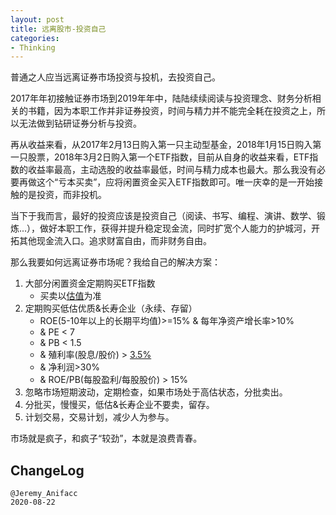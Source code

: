 ```yaml
---
layout: post
title: 远离股市-投资自己
categories:
- Thinking
---
```


普通之人应当远离证券市场投资与投机，去投资自己。

2017年年初接触证券市场到2019年年中，陆陆续续阅读与投资理念、财务分析相关的书籍，因为本职工作并非证券投资，时间与精力并不能完全耗在投资之上，所以无法做到钻研证券分析与投资。

再从收益来看，从2017年2月13日购入第一只主动型基金，2018年1月15日购入第一只股票，2018年3月2日购入第一个ETF指数，目前从自身的收益来看，ETF指数的收益率最高，主动选股的收益率最低，时间与精力成本也最大。那么我没有必要再做这个“亏本买卖”，应将闲置资金买入ETF指数即可。唯一庆幸的是一开始接触的是投资，而非投机。

当下于我而言，最好的投资应该是投资自己（阅读、书写、编程、演讲、数学、锻炼...），做好本职工作，获得并提升稳定现金流，同时扩宽个人能力的护城河，开拓其他现金流入口。追求财富自由，而非财务自由。

那么我要如何远离证券市场呢？我给自己的解决方案：

1. 大部分闲置资金定期购买ETF指数
	- 买卖以[估值](https://qieman.com/idx-eval)为准
2. 定期购买低估优质&长寿企业（永续、存留）
	- ROE(5-10年以上的长期平均值)>=15% & 每年净资产增长率>10%
	- & PE < 7
	- & PB < 1.5 
	- & 殖利率(股息/股价) > [3.5%](https://www.ceicdata.com/zh-hans/indicator/china/long-term-interest-rate)
	- & 净利润>30%
	- & ROE/PB(每股盈利/每股股价) > 15%
3. 忽略市场短期波动，定期检查，如果市场处于高估状态，分批卖出。
4. 分批买，慢慢买，低估&长寿企业不要卖，留存。
5. 计划交易，交易计划，减少人为参与。

市场就是疯子，和疯子“较劲”，本就是浪费青春。

## ChangeLog

```
@Jeremy_Anifacc
2020-08-22
```


